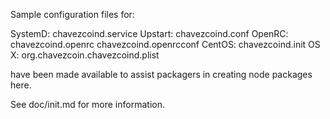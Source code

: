 Sample configuration files for:

SystemD: chavezcoind.service
Upstart: chavezcoind.conf
OpenRC:  chavezcoind.openrc
         chavezcoind.openrcconf
CentOS:  chavezcoind.init
OS X:    org.chavezcoin.chavezcoind.plist

have been made available to assist packagers in creating node packages here.

See doc/init.md for more information.
